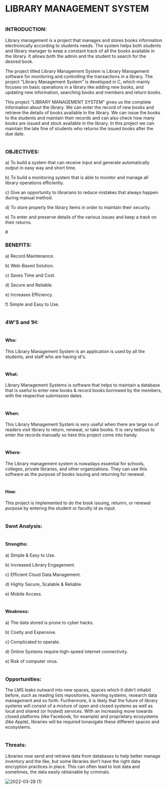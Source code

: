 # <H1>LIBRARY MANAGEMENT SYSTEM</H1>
# <H3>INTRODUCTION:</H3>
Library management is a project that manages and stores books information electronically according to students needs. The system helps both students and library manager to keep a constant track of all the books available in the library. It allows both the admin and the student to search for the desired book.</br>

The project titled Library Management System is Library Management software for monitoring and controlling the transactions in a library. The project “Library Management System” is developed in C, which mainly focuses on basic operations in a library like adding new books, and updating new information, searching books and members and return books.</br>

This project “LIBRARY MANAGEMENT SYSTEM” gives us the complete information about the library. We can enter the record of new books and retrieve the details of books available in the library. We can issue the books to the students and maintain their records and can also check how many books are issued and stock available in the library. In this project we can maintain the late fine of students who returns the issued books after the due date.

# <H3>OBJECTIVES:</H3>
a) To build a system that can receive input and generate automatically output in easy way and short time.

b) To build a monitoring system that is able to monitor and manage all library operations efficiently.

c) Give an opportunity to librarians to reduce mistakes that always happen during manual method.

d) To store properly the library items in order to maintain their security.

e) To enter and preserve details of the various issues and keep a track on their returns.

#<H3>BENEFITS:</H3>

a) Record Maintenance.

b) Web-Based Solution.

c) Saves Time and Cost.

d) Secure and Reliable.

e) Increases Efficiency.

f) Simple and Easy to Use.

# <H3>4W'S and 1H:</H3>
# <H4>Who:</H4>
This Library Management System is an application is used by all the students, and staff who are having id's.
# <H4>What:</H4>
Library Management Systems is software that helps to maintain a database that is useful to enter new books & record books borrowed by the members, with the respective submission dates.
# <H4>When:</H4>
This Library Management System is very useful when there are large no of readers visit library to return, renewal, or take books. It is very tedious to enter the records manually so here this project come into handy.
# <H4>Where:</H4>
The Library management system is nowadays essential for schools, colleges, private libraries, and other organizations. They can use this software as the purpose of books issuing and returning for renewal.
# <H4>How:</H4>
This project is implemented to do the book issuing, retunrn, or renewal purpose by entering the student or faculty id as input.

# <H3>Swot Analysis:</H3>
# <H4>Strengths:</H4>
a) Simple & Easy to Use.

b) Increased Library Engagement.

c) Efficient Cloud Data Management.

d) Highly Secure, Scalable & Reliable.

e) Mobile Access.

# <H4>Weakness:</H4>
a) The data stored is prone to cyber hacks.

b) Costly and Expensive.

c) Complicated to operate.

d) Online Systems require high-speed internet connectivity.

e) Risk of computer virus.

# <H3>Opportunities:</H3>
The LMS leaks outward into new spaces, spaces which it didn’t inhabit before, such as reading lists repositories, learning systems, research data management and so forth. Furthermore, it is likely that the future of library systems will consist of a mixture of open and closed systems as well as local and shared (or hosted) services. With an increasing move towards closed platforms (like Facebook, for example) and proprietary ecosystems (like Apple), libraries will be required tonavigate these different spaces and ecosystems.

# <H3>Threats:</H3>
Libraries now send and retrieve data from databases to help better manage inventory and the like, but some libraries don’t have the right data encryption practices in place. This can often lead to lost data and sometimes, the data easily obtainable by criminals.

![2022-03-28 (1)](https://user-images.githubusercontent.com/94896509/160357773-cfba5a55-84ea-4855-8449-fd459e984139.png)
